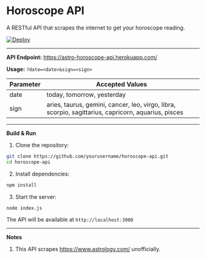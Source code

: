 # Horoscope API

A RESTful API that scrapes the internet to get your horoscope reading.

[![Deploy](https://www.herokucdn.com/deploy/button.svg)](https://heroku.com/deploy)

---

**API Endpoint:** <https://astro-horoscope-api.herokuapp.com/>

**Usage:** `?date=<date>&sign=<sign>`

| Parameter | Accepted Values                                                                                     |
| --------- | --------------------------------------------------------------------------------------------------- |
| date      | today, tomorrow, yesterday                                                                          |
| sign      | aries, taurus, gemini, cancer, leo, virgo, libra, scorpio, sagittarius, capricorn, aquarius, pisces |

---

**Build & Run**

1. Clone the repository:

```bash
git clone https://github.com/yourusername/horoscope-api.git
cd horoscope-api
```

2. Install dependencies:

```bash
npm install
```

3. Start the server:

```bash
node index.js
```

The API will be available at `http://localhost:3000`

---

**Notes**

1. This API scrapes <https://www.astrology.com/> unofficially.
